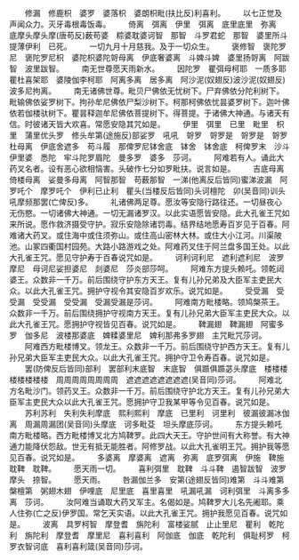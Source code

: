<!-- { "loadSidebar": true } -->
　　修漏　修鹿枳　婆罗　婆落枳　婆朗枳毗(扶比反)利喜利。
　　以七正觉及声闻众力。灭牙毒根毒饭毒。
　　倚离　弭离　伊里　弭离　底里底里　弥离　底摩头摩头摩(唐苟反)薮苟婆　粽婆耽婆诃智　那智　斗罗君蛇　那智　婆里所斗提薄伊利　已死。
　　一切九月十月慈我。及于一切众生。
　　褒修智　褒陀罗尼　褒陀罗尼枳　婆陀枳婆陀哿母离　伊底奢婆离　斗婢斗婢　婆里扬哿离　阿跋智　波里跋智。
　　南无世尊愿天雨新水。
　　因陀罗　瞿弭母柯耶　一质多耶　瞿杜喜架耶　婆陵伽李柯耶　阿离多离　居多离　阿沙泥(奴翅反)波沙泥(奴翅反)波多尼拘离。
　　南无诸佛世尊。毗贝尸佛依无忧树下。尸弃佛依分陀利树下。毗输佛依娑罗树下。拘孙牟尼佛依尸梨沙树下。柯那柯佛依忧昙婆罗树下。迦叶佛依若伽楼驮树下。瞿昙释迦牟尼佛依菩提树下。得菩提。于诸佛大神通。与诸天有信。时彼诸天皆大欢喜。常愿安隐其咒如是。
　　伊里　弭里　已里　毗里　枳里　蒲里优头罗　修头牟第(途施反)部娑罗　吼吼　哿罗　哿罗是　哿罗是　哿罗杜母离　伊底舍遮多　苟斗履　那俾罗尼钵舍底　钵舍　钵舍底　柯俾罗末　沙斗　伊里婆　悉陀　牢斗陀罗眉陀　曼多罗　婆多　莎诃。
　　阿难若有人。诵此大药叉名者。设有恶心欲相恼害。头破作七分如罗毗扶。说言如是。
　　吉底母离　倚楼母离　娑曼多母离　阿智那智　苟薮那智　一涕(他离反后皆同)蜜涕波漏　阿罗吒个　摩罗吒个　伊利已止利　瞿头(当楼反后皆同)头诃檀陀　卯(吴音同)训头吼摩频那罢(亡俾反)多。
　　礼诸佛两足尊。愿汝等安隐行路往还。一切昼夜心无伤愍。一切诸佛大神通。一切无漏诸罗汉。以此实语愿皆安隐。此大孔雀王咒如来所说。愿作救济摄受守护。寂乐安隐除诸罚毒。结界结地愿寿百岁见于百春。阿难诸大药叉。或住海中或住须弥山。或住高山密林大林。或住大小江河。川渠陂池。山冢四衢国村园苑。大路小路游戏之处。阿难药叉住于阿兰盘多国王处。以此大孔雀王咒。愿见守护寿于百春说咒如是。
　　诃利诃利尼　遮利遮利尼　波罗摩尼　母诃尼娑担婆尼　剡婆尼　莎炎部莎呵。
　　阿难东方提头赖吒。领乾闼婆王。众数非一千万。前后围绕守护东方天王。复有儿孙兄弟及大臣军主吏民大众。以此大孔雀王咒。拥护守视令其安隐百岁欢乐。说咒如是。
　　受受漏　受受漏　受受漏　受受漏　受漏受漏是莎诃。
　　阿难南方毗楼略。领鸠槃茶王。众数非一千万。前后围绕拥护守视南方天王。复有儿孙兄弟大臣军主吏民大众。以此大孔雀王咒。愿拥护守视皆见百春。说咒如是。
　　鞞漏翅　鞞漏翅　阿蜜多罗　伽多尼　波楼那婆底　婢糅婆里尼　婢利那弗多罗翅　主咒毗咒莎诃。
　　阿难西方毗楼博叉。领龙王。众数非一千万。前后围绕守护西方天王。复有儿孙兄弟大臣军主吏民大众。以此大孔雀王咒。拥护守卫令寿百春。说咒如是。
　　罢(防俾反后皆同)部利　罢部利末底智　末底智　俱踬俱踬苾头摩底　楼楼楼楼楼楼楼楼　周周周周周周周周　遮遮遮遮遮遮遮遮(吴音同)莎诃。
　　阿难北方名毗沙门。领药叉王。众数非一千万。前后围绕守护北方天王。复有儿孙兄弟大臣军主吏民大众以此大孔雀王咒。愿拥护守卫我某甲等令见百春。说咒如是。
　　苏利苏利　失利失利摩底　熙利熙利　摩底　已里利　诃里利　彼漏彼漏冰伽离　周漏周漏团(吴音同)头摩底　诃多毗芟　坦头摩底莎诃。
　　东方提头赖吒南方毗楼略。西方毗楼博叉北方鸠鞞罗。此四大天王。守护世间有大称誉。有大神通力能降伏怨敌。世无有抵无能胜者。阿修罗战。以此大孔雀明王咒。拥护我等愿见百春。说咒如是。
　　多婆离　摩婆离　遮离　弥离　底罗弭离　伊施　鞞施　耽鞞　耽鞞。
　　愿天雨一切。
　　喜利弭里　耽鞞　斗斗鞞　遏智跋智　波罗摩头　捺智。
　　愿天雨。
　　咎漏伽兰多　安第(途翅反皆同)难第　斗斗难第槃檀第　粥翅木翅　伊哩底　尼里底　喜里喜里　吼漏吼漏　诃利弭里　斗离多多离　莎诃。
　　汝阿难当诵取大药叉军主。名偈如是。鸠鞞罗大儿名先阇耶。乘人住弥(亡之反)伊罗国。常乞天实语。以此大孔雀王咒。拥护我愿见百春。说咒如是。
　　波离　具罗柯智　摩登耆　旃陀利　富楼娑腻　止止里尼　瞿利　乾陀利　旃陀利　摩登耆　摩里尼　喜利喜利　阿伽底　伽底　乾陀利　俱耻柯罗　柯罗衣智诃底　喜利喜利箴(吴音同)莎诃。
